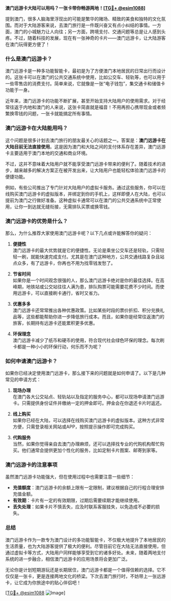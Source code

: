 **澳门远游卡大陆可以用吗？一张卡带你畅游两地！[[TG💪+ @esim1088](https://t.me/s/esim1088)]**

提到澳门，很多人脑海里浮现出的可能是繁华的赌场、精致的美食和独特的文化氛围。而对于大陆游客来说，去澳门旅行是一件既兴奋又有点小纠结的事情。一方面，澳门的小城魅力让人向往；另一方面，跨境支付、交通问题等总是让人感到头疼。不过，随着科技的发展，现在有一张神奇的卡片——澳门远游卡，让大陆游客在澳门玩得更方便了！

### **什么是澳门远游卡？**

澳门远游卡是一种多功能智能卡，最初是为了方便澳门本地居民的日常出行而设计的。这张卡可以在澳门的公共交通系统中使用，比如公交车、轻轨等，也可以用于一些零售店的消费支付。简单来说，它就像是一张“电子钱包”，集交通卡和储值卡功能于一身。

近年来，澳门远游卡的功能不断扩展，甚至开始支持大陆用户的使用需求。对于经常往返于内地和澳门的人来说，这张卡简直就是福音！不用再担心携带现金或者频繁换零钱的问题，一张卡就能搞定所有事情。

### **澳门远游卡在大陆能用吗？**

这个问题是很多计划去澳门旅行的朋友最关心的话题之一。答案是：**澳门远游卡在大陆目前无法直接使用**。这是因为澳门和大陆之间的支付体系存在差异，澳门远游卡主要适用于澳门本地的交通和商业环境。

不过，这并不意味着大陆用户就不能享受澳门远游卡带来的便利了。随着技术的进步，越来越多的解决方案正在被开发出来，让大陆用户也能轻松体验澳门远游卡的便捷功能。

例如，有些公司推出了专门针对大陆用户的虚拟卡服务。通过这些服务，你可以在线购买澳门远游卡的虚拟版本，并绑定到你的手机上，这样即便人在大陆，也可以提前为澳门之行做好准备。这种虚拟卡通常可以在澳门的公共交通系统中正常使用，让你一到达就无缝衔接，无需排队买票或换零钱。

### **澳门远游卡的优势是什么？**

那么，为什么推荐大家使用澳门远游卡呢？以下几点或许能解答你的疑问：

1. **便捷性**  
   澳门远游卡的最大优势就是它的便捷性。无论是乘坐公交车还是轻轨，只需轻轻一刷，就能快速完成支付。尤其是在澳门这种地方，公共交通线路复杂且站点众多，有了远游卡，你再也不用为找零钱发愁了。

2. **节省时间**  
   如果你是一个时间观念很强的人，那么澳门远游卡绝对是你的最佳选择。在高峰期，地铁站或公交站往往人满为患，排队购票可能需要花费不少时间。而使用远游卡，可以直接刷卡通行，省时又省力。

3. **优惠多多**  
   澳门远游卡还常常推出各种优惠政策。比如某些时段的票价折扣、积分兑换礼品等，这些都能帮助你进一步降低旅行成本。而且，如果你是经常往返澳门的旅客，长期持有远游卡还能累积更多优惠。

4. **环保理念**  
   澳门远游卡减少了纸币和硬币的使用，符合现代社会绿色环保的理念。每次刷卡都是一种小小的环保行动，何乐而不为呢？

### **如何申请澳门远游卡？**

如果你已经决定使用澳门远游卡，那么接下来的问题就是如何申请了。以下是几种常见的申请方式：

1. **现场办理**  
   在澳门各大公交站点、轻轨站以及指定的服务中心，都可以现场申请澳门远游卡。只需提供身份证件并缴纳一定的押金即可。押金会在你退还卡片时返还。

2. **线上购买**  
   如果你已经在大陆，可以选择在线购买澳门远游卡的虚拟版本。这种方式非常方便，只需登录相关网站或APP，按照提示操作即可完成购买。

3. **代购服务**  
   当然，如果你觉得亲自去澳门办理麻烦，还可以选择找专业的代购机构帮忙购买。他们通常会提供更加个性化的服务，比如定制卡片图案、邮寄到家等。

### **澳门远游卡的注意事项**

虽然澳门远游卡功能强大，但在使用过程中也需要注意一些细节：

- **充值额度**：澳门远游卡的余额上限有一定限制，建议根据自己的行程合理安排充值金额。
- **有效期**：卡片有一定的有效期限，过期后需要续期才能继续使用。
- **丢失处理**：如果卡片不慎丢失，应及时联系客服挂失，以免造成不必要的损失。

### **总结**

澳门远游卡作为一款专为澳门设计的多功能智能卡，不仅极大地提升了本地居民的生活质量，也为大陆游客提供了极大的便利。尽管目前它在大陆无法直接使用，但通过虚拟卡等方式，大陆用户同样能够享受到它的诸多好处。未来，随着两地支付系统的进一步融合，相信澳门远游卡的应用场景将会更加广泛。

无论你是计划短期游玩还是长期居住，澳门远游卡都是一个值得信赖的选择。它不仅仅是一张卡，更是连接两地文化的桥梁。下次去澳门旅行时，不妨带上一张远游卡，让它成为你旅途中的贴心伴侣吧！

[[TG💪+ @esim1088](https://t.me/s/esim1088) ![Image](https://i.postimg.cc/4NQfJmqS/Snipaste-2025-05-13-00-14-12.png)]